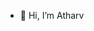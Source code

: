 - 👋 Hi, I’m Atharv



<!---
Diexatharv/Diexatharv is a ✨ special ✨ repository because its `README.md` (this file) appears on your GitHub profile.
You can click the Preview link to take a look at your changes.
--->

